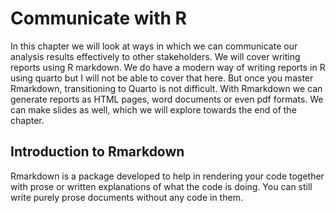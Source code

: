 

# Communicate with R

In this chapter we will look at ways in which we can communicate our analysis results effectively to other stakeholders. We will cover writing reports using R markdown. We do have a modern way of writing reports in R using quarto but I will not be able to cover that here. But once you master Rmarkdown, transitioning to Quarto is not difficult. With Rmarkdown we can generate reports as HTML pages, word documents or even pdf formats. We can make slides as well, which we will explore towards the end of the chapter.

## Introduction to Rmarkdown

Rmarkdown is a package developed to help in rendering your code together with prose or written explanations of what the code is doing. You can still write purely prose documents without any code in them.
